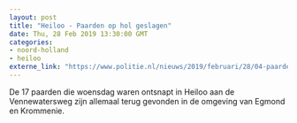 ```yaml
---
layout: post
title: "Heiloo - Paarden op hol geslagen"
date: Thu, 28 Feb 2019 13:30:00 GMT
categories: 
- noord-holland 
- heiloo 
externe_link: "https://www.politie.nl/nieuws/2019/februari/28/04-paarden-op-hol-geslagen.html"
---
```


De 17 paarden die woensdag waren ontsnapt in Heiloo aan de Vennewatersweg zijn allemaal terug gevonden in de omgeving van Egmond en Krommenie.

